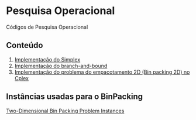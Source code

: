 # Pesquisa Operacional
Códigos de Pesquisa Operacional

## Conteúdo
  1. [Implementação do Simplex](simplex.py) 
  2. [Implementação do branch-and-bound](branch_and_bound.py)
  3. [Implementação do problema do empacotamento 2D (Bin packing 2D) no Cplex](binpacking2d.py)

## Instâncias usadas para o BinPacking
[Two-Dimensional Bin Packing Problem Instances](http://or.dei.unibo.it/library/two-dimensional-bin-packing-problem)
